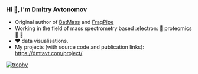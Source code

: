 ### Hi 👋, I'm Dmitry Avtonomov
- Original author of [BatMass](https://batmass.org) and [FragPipe](https://fragpipe.nesvilab.org/)
- Working in the field of mass spectrometry based :electron: :microscope: proteomics :dna: :petri_dish:
- :heart: data visualisations.
- My projects (with source code and publication links): https://dmtavt.com/project/

[![trophy](https://github-profile-trophy.vercel.app/?username=chhh)](https://dmtavt.com)


<!--
**chhh/chhh** is a ✨ _special_ ✨ repository because its `README.md` (this file) appears on your GitHub profile.

Here are some ideas to get you started:

- 🔭 I’m currently working on ...
- 🌱 I’m currently learning ...
- 👯 I’m looking to collaborate on ...
- 🤔 I’m looking for help with ...
- 💬 Ask me about ...
- 📫 How to reach me: ...
- 😄 Pronouns: ...
- ⚡ Fun fact: ...
-->
